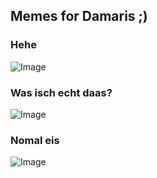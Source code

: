 ## Memes for Damaris ;)

### Hehe

![Image](https://img-9gag-fun.9cache.com/photo/aWYX06A_460swp.webp)

### Was isch echt daas?

![Image](https://img-9gag-fun.9cache.com/photo/aV3r9jv_460swp.webp)

### Nomal eis

![Image](https://img-9gag-fun.9cache.com/photo/abY8mEr_460swp.webp)

